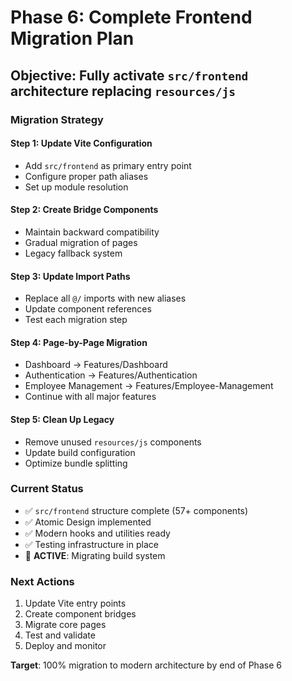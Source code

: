 # Phase 6: Complete Frontend Migration Plan
## Objective: Fully activate `src/frontend` architecture replacing `resources/js`

### **Migration Strategy**

#### **Step 1: Update Vite Configuration**
- Add `src/frontend` as primary entry point
- Configure proper path aliases
- Set up module resolution

#### **Step 2: Create Bridge Components**
- Maintain backward compatibility
- Gradual migration of pages
- Legacy fallback system

#### **Step 3: Update Import Paths**
- Replace all `@/` imports with new aliases
- Update component references
- Test each migration step

#### **Step 4: Page-by-Page Migration**
- Dashboard → Features/Dashboard
- Authentication → Features/Authentication  
- Employee Management → Features/Employee-Management
- Continue with all major features

#### **Step 5: Clean Up Legacy**
- Remove unused `resources/js` components
- Update build configuration
- Optimize bundle splitting

### **Current Status**
- ✅ `src/frontend` structure complete (57+ components)
- ✅ Atomic Design implemented
- ✅ Modern hooks and utilities ready
- ✅ Testing infrastructure in place
- 🔄 **ACTIVE**: Migrating build system

### **Next Actions**
1. Update Vite entry points
2. Create component bridges
3. Migrate core pages
4. Test and validate
5. Deploy and monitor

**Target**: 100% migration to modern architecture by end of Phase 6
